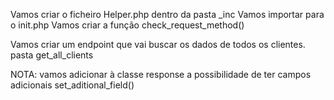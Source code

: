 Vamos criar o ficheiro Helper.php dentro da pasta _inc
Vamos importar para o init.php
Vamos criar a função check_request_method()

Vamos criar um endpoint que vai buscar os dados de todos os clientes.
pasta get_all_clients

NOTA: 
vamos adicionar à classe response a possibilidade de ter campos adicionais
set_aditional_field()
